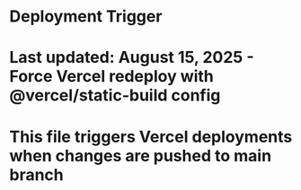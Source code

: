 # Deployment Trigger
# Last updated: August 15, 2025 - Force Vercel redeploy with @vercel/static-build config
# This file triggers Vercel deployments when changes are pushed to main branch
